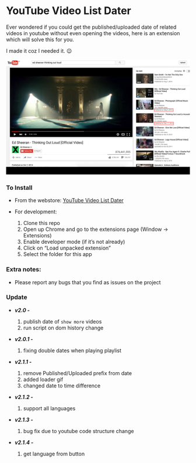 YouTube Video List Dater
========================

Ever wondered if you could get the published/uploaded date of related videos in youtube without even opening the videos, here is an extension which will solve this for you.

I made it coz I needed it. :wink:

![YouTube Video List Dater](ytd_demo.png)

### To Install

* From the webstore: [YouTube Video List Dater](https://chrome.google.com/webstore/detail/youtube-video-list-dater/mbaflkdlneldejanggphlhcepncjfaco)

* For development:

	1. Clone this repo
	2. Open up Chrome and go to the extensions page (Window → Extensions)
	3. Enable developer mode (if it’s not already)
	4. Click on “Load unpacked extension”
	5. Select the folder for this app

### Extra notes:

*   Please report any bugs that you find as issues on the project

### Update

* ***v2.0 -***

	1. publish date of `show more` videos
	2. run script on dom history change

* ***v2.0.1 -***

	1. fixing double dates when playing playlist

* ***v2.1.1 -***

	1. remove Published/Uploaded prefix from date
	2. added loader gif
	3. changed date to time difference

* ***v2.1.2 -***

	1. support all languages

* ***v2.1.3 -***

	1. bug fix due to youtube code structure change

* ***v2.1.4 -***

	1. get language from button
